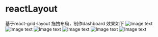 # reactLayout
基于react-grid-layout
拖拽布局，制作dashboard
效果如下
![Image text](https://usun-pics.oss-cn-beijing.aliyuncs.com/gitCover/2020-09-17_145228.png)
![Image text](https://usun-pics.oss-cn-beijing.aliyuncs.com/gitCover/2020-09-17_145303.png)
![Image text](https://usun-pics.oss-cn-beijing.aliyuncs.com/gitCover/2020-09-17_145255.png)
![Image text](https://usun-pics.oss-cn-beijing.aliyuncs.com/gitCover/2020-09-17_151851.png)
![Image text](https://usun-pics.oss-cn-beijing.aliyuncs.com/gitCover/2020-09-17_151958.png)
![Image text](https://usun-pics.oss-cn-beijing.aliyuncs.com/gitCover/2020-09-17_152023.png)
